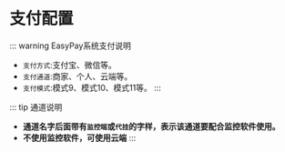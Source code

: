 # 支付配置

::: warning EasyPay系统支付说明

- `支付方式`:支付宝、微信等。
- `支付通道`:商家、个人、云端等。
- `支付模式`:模式9、模式10、模式11等。
  :::

::: tip 通道说明

- **通道名字后面带有`监控端`或`代挂`的字样，表示该通道要配合监控软件使用。**
- **不使用监控软件，可使用云端**
  :::
